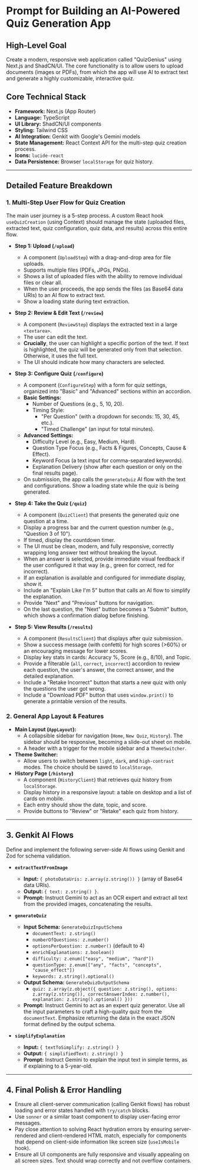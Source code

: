 
# Prompt for Building an AI-Powered Quiz Generation App

## High-Level Goal

Create a modern, responsive web application called "QuizGenius" using Next.js and ShadCN/UI. The core functionality is to allow users to upload documents (images or PDFs), from which the app will use AI to extract text and generate a highly customizable, interactive quiz.

## Core Technical Stack

- **Framework:** Next.js (App Router)
- **Language:** TypeScript
- **UI Library:** ShadCN/UI components
- **Styling:** Tailwind CSS
- **AI Integration:** Genkit with Google's Gemini models
- **State Management:** React Context API for the multi-step quiz creation process.
- **Icons:** `lucide-react`
- **Data Persistence:** Browser `localStorage` for quiz history.

---

## Detailed Feature Breakdown

### 1. Multi-Step User Flow for Quiz Creation

The main user journey is a 5-step process. A custom React hook `useQuizCreation` (using Context) should manage the state (uploaded files, extracted text, quiz configuration, quiz data, and results) across this entire flow.

-   **Step 1: Upload (`/upload`)**
    -   A component (`UploadStep`) with a drag-and-drop area for file uploads.
    -   Supports multiple files (PDFs, JPGs, PNGs).
    -   Shows a list of uploaded files with the ability to remove individual files or clear all.
    -   When the user proceeds, the app sends the files (as Base64 data URIs) to an AI flow to extract text.
    -   Show a loading state during text extraction.

-   **Step 2: Review & Edit Text (`/review`)**
    -   A component (`ReviewStep`) displays the extracted text in a large `<textarea>`.
    -   The user can edit the text.
    -   **Crucially**, the user can highlight a specific portion of the text. If text is highlighted, the quiz will be generated only from that selection. Otherwise, it uses the full text.
    -   The UI should indicate how many characters are selected.

-   **Step 3: Configure Quiz (`/configure`)**
    -   A component (`ConfigureStep`) with a form for quiz settings, organized into "Basic" and "Advanced" sections within an accordion.
    -   **Basic Settings:**
        -   Number of Questions (e.g., 5, 10, 20).
        -   Timing Style:
            -   "Per Question" (with a dropdown for seconds: 15, 30, 45, etc.).
            -   "Timed Challenge" (an input for total minutes).
    -   **Advanced Settings:**
        -   Difficulty Level (e.g., Easy, Medium, Hard).
        -   Question Type Focus (e.g., Facts & Figures, Concepts, Cause & Effect).
        -   Keyword Focus (a text input for comma-separated keywords).
        -   Explanation Delivery (show after each question or only on the final results page).
    -   On submission, the app calls the `generateQuiz` AI flow with the text and configurations. Show a loading state while the quiz is being generated.

-   **Step 4: Take the Quiz (`/quiz`)**
    -   A component (`QuizClient`) that presents the generated quiz one question at a time.
    -   Display a progress bar and the current question number (e.g., "Question 3 of 10").
    -   If timed, display the countdown timer.
    -   The UI must be clean, modern, and fully responsive, correctly wrapping long answer text without breaking the layout.
    -   When an answer is selected, provide immediate visual feedback if the user configured it that way (e.g., green for correct, red for incorrect).
    -   If an explanation is available and configured for immediate display, show it.
    -   Include an "Explain Like I'm 5" button that calls an AI flow to simplify the explanation.
    -   Provide "Next" and "Previous" buttons for navigation.
    -   On the last question, the "Next" button becomes a "Submit" button, which shows a confirmation dialog before finishing.

-   **Step 5: View Results (`/results`)**
    -   A component (`ResultsClient`) that displays after quiz submission.
    -   Show a success message (with confetti) for high scores (>60%) or an encouraging message for lower scores.
    -   Display key stats in cards: Accuracy %, Score (e.g., 8/10), and Topic.
    -   Provide a filterable (`all`, `correct`, `incorrect`) accordion to review each question, the user's answer, the correct answer, and the detailed explanation.
    -   Include a "Retake Incorrect" button that starts a new quiz with only the questions the user got wrong.
    -   Include a "Download PDF" button that uses `window.print()` to generate a printable version of the results.

### 2. General App Layout & Features

-   **Main Layout (`AppLayout`):**
    -   A collapsible sidebar for navigation (`Home`, `New Quiz`, `History`). The sidebar should be responsive, becoming a slide-out sheet on mobile.
    -   A header with a trigger for the mobile sidebar and a `ThemeSwitcher`.
-   **Theme Switcher:**
    -   Allow users to switch between `light`, `dark`, and `high-contrast` modes. The choice should be saved to `localStorage`.
-   **History Page (`/history`)**
    -   A component (`HistoryClient`) that retrieves quiz history from `localStorage`.
    -   Display history in a responsive layout: a table on desktop and a list of cards on mobile.
    -   Each entry should show the date, topic, and score.
    -   Provide buttons to "Review" or "Retake" each quiz from history.

---

## 3. Genkit AI Flows

Define and implement the following server-side AI flows using Genkit and Zod for schema validation.

-   **`extractTextFromImage`**
    -   **Input:** `{ photoDataUris: z.array(z.string()) }` (array of Base64 data URIs).
    -   **Output:** `{ text: z.string() }`.
    -   **Prompt:** Instruct Gemini to act as an OCR expert and extract all text from the provided images, concatenating the results.

-   **`generateQuiz`**
    -   **Input Schema:** `GenerateQuizInputSchema`
        -   `documentText: z.string()`
        -   `numberOfQuestions: z.number()`
        -   `optionsPerQuestion: z.number()` (default to 4)
        -   `enrichExplanations: z.boolean()`
        -   `difficulty: z.enum(["easy", "medium", "hard"])`
        -   `questionType: z.enum(["any", "facts", "concepts", "cause_effect"])`
        -   `keywords: z.string().optional()`
    -   **Output Schema:** `GenerateQuizOutputSchema`
        -   `quiz: z.array(z.object({ question: z.string(), options: z.array(z.string()), correctAnswerIndex: z.number(), explanation: z.string().optional() }))`
    -   **Prompt:** Instruct Gemini to act as an expert quiz generator. Use all the input parameters to craft a high-quality quiz from the `documentText`. Emphasize returning the data in the exact JSON format defined by the output schema.

-   **`simplifyExplanation`**
    -   **Input:** `{ textToSimplify: z.string() }`
    -   **Output:** `{ simplifiedText: z.string() }`
    -   **Prompt:** Instruct Gemini to explain the input text in simple terms, as if explaining to a 5-year-old.

---

## 4. Final Polish & Error Handling

-   Ensure all client-server communication (calling Genkit flows) has robust loading and error states handled with `try/catch` blocks.
-   Use `sonner` or a similar toast component to display user-facing error messages.
-   Pay close attention to solving React hydration errors by ensuring server-rendered and client-rendered HTML match, especially for components that depend on client-side information like screen size (`useIsMobile` hook).
-   Ensure all UI components are fully responsive and visually appealing on all screen sizes. Text should wrap correctly and not overflow containers.
